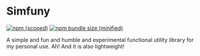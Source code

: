 # Simfuny


[![npm (scoped)](https://img.shields.io/npm/v/:scope/:package.svg?style=flat-square)](https://github.com/gparonitti/simfuny)
[![npm bundle size (minified)](https://img.shields.io/bundlephobia/min/react.svg?style=flat-square)](https://github.com/gparonitti/simfuny)



A simple and fun and humble and experimental functional utility library for my personal use. Ah! And it is also lightweight!
